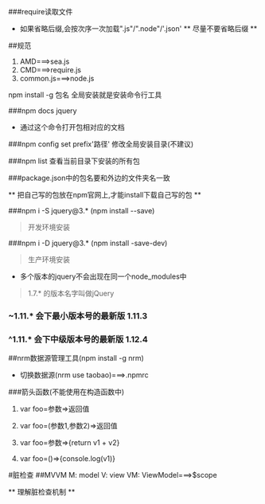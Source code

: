 ###require读取文件
* 如果省略后缀,会按次序一次加载".js"/".node"/'.json'
** 尽量不要省略后缀 **

##规范

1. AMD===>sea.js
2. CMD===>require.js
3. common.js===>node.js

npm install -g 包名  全局安装就是安装命令行工具

###npm docs jquery
* 通过这个命令打开包相对应的文档

###npm config set prefix'路径' 修改全局安装目录(不建议)

###npm list 查看当前目录下安装的所有包

###package.json中的包名要和外边的文件夹名一致

** 把自己写的包放在npm官网上,才能install下载自己写的包 **


###npm i -S jquery@3.*  (npm install --save)
> 开发环境安装

###npm i -D jquery@3.* (npm install -save-dev)
> 生产环境安装

* 多个版本的jquery不会出现在同一个node_modules中
> 1.7.* 的版本名字叫做jQuery

### ~1.11.* 会下最小版本号的最新版 1.11.3

### ^1.11.* 会下中级版本号的最新版 1.12.4

##nrm数据源管理工具(npm install -g nrm)
* 切换数据源(nrm use taobao)===>.npmrc

###箭头函数(不能使用在构造函数中)
1. var foo=参数=>返回值

2. var foo=(参数1,参数2)=>返回值

3. var foo=参数=>{return v1 + v2}

4. var foo=()=>{console.log(v1)}


#脏检查
##MVVM
M: model  V: view  VM: ViewModel===>$scope

** 理解脏检查机制 **





















